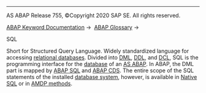   

* * *

AS ABAP Release 755, ©Copyright 2020 SAP SE. All rights reserved.

[ABAP Keyword Documentation](javascript:call_link\('abenabap.htm'\)) →  [ABAP Glossary](javascript:call_link\('abenabap_glossary.htm'\)) → 

SQL

Short for Structured Query Language. Widely standardized language for accessing [relational databases](javascript:call_link\('abenrelational_database_glosry.htm'\) "Glossary Entry"). Divided into [DML](javascript:call_link\('abendml_glosry.htm'\) "Glossary Entry"), [DDL](javascript:call_link\('abenddl_glosry.htm'\) "Glossary Entry"), and [DCL](javascript:call_link\('abendcl_glosry.htm'\) "Glossary Entry"), SQL is the programming interface for the [database](javascript:call_link\('abendatabase_glosry.htm'\) "Glossary Entry") of an [AS ABAP](javascript:call_link\('abenas_abap_glosry.htm'\) "Glossary Entry"). In ABAP, the DML part is mapped by [ABAP SQL](javascript:call_link\('abenabap_sql_glosry.htm'\) "Glossary Entry") and [ABAP CDS](javascript:call_link\('abenabap_cds_glosry.htm'\) "Glossary Entry"). The entire scope of the SQL statements of the installed [database system](javascript:call_link\('abendatabase_system_glosry.htm'\) "Glossary Entry"), however, is available in [Native SQL](javascript:call_link\('abennative_sql_glosry.htm'\) "Glossary Entry") or in [AMDP methods](javascript:call_link\('abenamdp_method_glosry.htm'\) "Glossary Entry").
